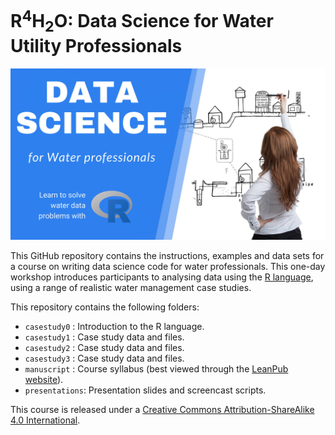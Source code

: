 # R<sup>4</sup>H<sub>2</sub>O: Data Science for Water Utility Professionals

![](manuscript/resources/00_introduction/r4h2o_logo.jpg)

This GitHub repository contains the instructions, examples and data sets for a course on writing data science code for water professionals. This one-day workshop introduces participants to analysing data using the [R language](https://www.r-project.org/), using a range of realistic water management case studies.

This repository contains the following folders:
* `casestudy0`   : Introduction to the R language.
* `casestudy1`   : Case study data and files.
* `casestudy2`   : Case study data and files.
* `casestudy3`   : Case study data and files.
* `manuscript`   : Course syllabus (best viewed through the [LeanPub website](https://leanpub.com/c/R4H2O)).
* `presentations`: Presentation slides and screencast scripts.

This course is released under a [Creative Commons Attribution-ShareAlike 4.0 International](LICENSE.md).
